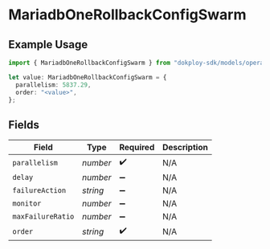 # MariadbOneRollbackConfigSwarm

## Example Usage

```typescript
import { MariadbOneRollbackConfigSwarm } from "dokploy-sdk/models/operations";

let value: MariadbOneRollbackConfigSwarm = {
  parallelism: 5837.29,
  order: "<value>",
};
```

## Fields

| Field              | Type               | Required           | Description        |
| ------------------ | ------------------ | ------------------ | ------------------ |
| `parallelism`      | *number*           | :heavy_check_mark: | N/A                |
| `delay`            | *number*           | :heavy_minus_sign: | N/A                |
| `failureAction`    | *string*           | :heavy_minus_sign: | N/A                |
| `monitor`          | *number*           | :heavy_minus_sign: | N/A                |
| `maxFailureRatio`  | *number*           | :heavy_minus_sign: | N/A                |
| `order`            | *string*           | :heavy_check_mark: | N/A                |